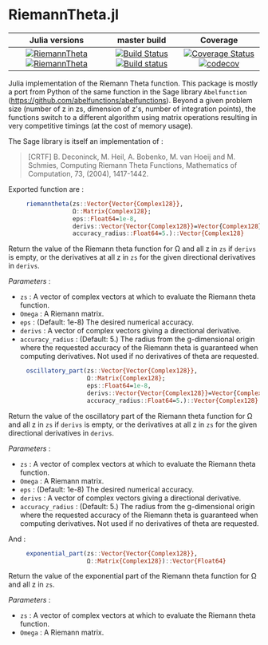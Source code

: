 # RiemannTheta.jl

|Julia versions | master build | Coverage |
|:-------------:|:------------:|:--------:|
|[![RiemannTheta](http://pkg.julialang.org/badges/RiemannTheta_0.7.svg)](http://pkg.julialang.org/?pkg=RiemannTheta&ver=0.7) [![RiemannTheta](http://pkg.julialang.org/badges/RiemannTheta_1.0.svg)](http://pkg.julialang.org/?pkg=RiemannTheta&ver=1.0)  | [![Build Status](https://travis-ci.org/fredo-dedup/RiemannTheta.jl.svg?branch=master)](https://travis-ci.org/fredo-dedup/RiemannTheta.jl) [![Build status](https://ci.appveyor.com/api/projects/status/87uu6gk6dp6dr3q9/branch/master?svg=true)](https://ci.appveyor.com/project/fredo-dedup/riemanntheta-jl/branch/master) | [![Coverage Status](https://coveralls.io/repos/github/fredo-dedup/RiemannTheta.jl/badge.svg?branch=master)](https://coveralls.io/github/fredo-dedup/RiemannTheta.jl?branch=master)[![codecov](https://codecov.io/gh/fredo-dedup/RiemannTheta.jl/branch/master/graph/badge.svg)](https://codecov.io/gh/fredo-dedup/RiemannTheta.jl) |

Julia implementation of the Riemann Theta function. This package is mostly a port
from Python of the same function in the Sage library `Abelfunction`
(https://github.com/abelfunctions/abelfunctions). Beyond a given problem size (number of z
in zs, dimension of z's, number of integration  points), the functions switch to a different algorithm
using matrix operations resulting in very competitive timings (at the cost of memory usage).

The Sage library is itself an implementation of :


> [CRTF] B. Deconinck, M.  Heil, A. Bobenko, M. van Hoeij and M. Schmies,
> Computing Riemann Theta Functions, Mathematics of Computation, 73, (2004),
> 1417-1442.

Exported function are :

```julia
     riemanntheta(zs::Vector{Vector{Complex128}},
                  Ω::Matrix{Complex128};
                  eps::Float64=1e-8,
                  derivs::Vector{Vector{Complex128}}=Vector{Complex128}[],
                  accuracy_radius::Float64=5.)::Vector{Complex128}
```

Return the value of the Riemann theta function for Ω and all z in `zs` if
`derivs` is empty, or the derivatives at all z in `zs` for the given directional
derivatives in `derivs`.

_Parameters_ :
- `zs` : A vector of complex vectors at which to evaluate the Riemann theta function.
- `Omega` : A Riemann matrix.
- `eps` : (Default: 1e-8) The desired numerical accuracy.
- `derivs` : A vector of complex vectors giving a directional derivative.
- `accuracy_radius` : (Default: 5.) The radius from the g-dimensional origin
where the requested accuracy of the Riemann theta is guaranteed when computing
derivatives. Not used if no derivatives of theta are requested.


```julia
     oscillatory_part(zs::Vector{Vector{Complex128}},
                      Ω::Matrix{Complex128};
                      eps::Float64=1e-8,
                      derivs::Vector{Vector{Complex128}}=Vector{Complex128}[],
                      accuracy_radius::Float64=5.)::Vector{Complex128}
```

Return the value of the oscillatory part of the Riemann theta function for Ω and
all z in `zs` if `derivs` is empty, or the derivatives at all z in `zs` for the
given directional derivatives in `derivs`.

_Parameters_ :
- `zs` : A vector of complex vectors at which to evaluate the Riemann theta function.
- `Omega` : A Riemann matrix.
- `eps` : (Default: 1e-8) The desired numerical accuracy.
- `derivs` : A vector of complex vectors giving a directional derivative.
- `accuracy_radius` : (Default: 5.) The radius from the g-dimensional origin
where the requested accuracy of the Riemann theta is guaranteed when computing
derivatives. Not used if no derivatives of theta are requested.


And :

```julia
     exponential_part(zs::Vector{Vector{Complex128}},
                      Ω::Matrix{Complex128})::Vector{Float64}
```

Return the value of the exponential part of the Riemann theta function for Ω and
all z in `zs`.

_Parameters_ :
- `zs` : A vector of complex vectors at which to evaluate the Riemann theta function.
- `Omega` : A Riemann matrix.
